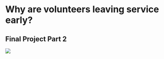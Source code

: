 <h1> Why are volunteers leaving service early? </h1>
<h2> Final Project Part 2 </h2>

<img src="\porfolio\Wireframes.png">
